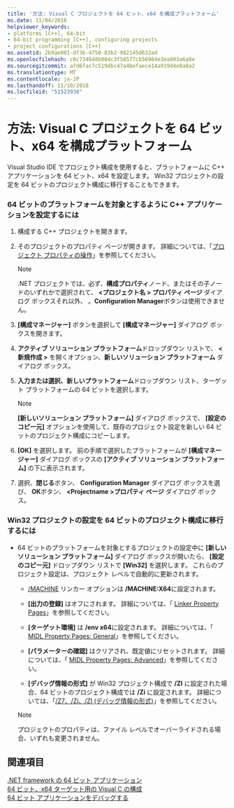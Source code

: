```yaml
---
title: '方法: Visual C プロジェクトを 64 ビット、x64 を構成プラットフォーム'
ms.date: 11/04/2016
helpviewer_keywords:
- platforms [C++], 64-bit
- 64-bit programming [C++], configuring projects
- project configurations [C++]
ms.assetid: 2b9ae001-df36-4750-83b2-982145d632ad
ms.openlocfilehash: c0c734648b084c3f58577cb56984e3ea003a6a8e
ms.sourcegitcommit: afd6fac7c519dbc47a4befaece14a919d4e0a8a2
ms.translationtype: MT
ms.contentlocale: ja-JP
ms.lasthandoff: 11/10/2018
ms.locfileid: "51523938"
---
```

# <a name="how-to-configure-visual-c-projects-to-target-64-bit-x64-platforms"></a>方法: Visual C プロジェクトを 64 ビット、x64 を構成プラットフォーム

Visual Studio IDE でプロジェクト構成を使用すると、プラットフォームに C++ アプリケーションを 64 ビット、x64 を設定します。 Win32 プロジェクトの設定を 64 ビットのプロジェクト構成に移行することもできます。

### <a name="to-set-up-c-applications-to-target-64-bit-platforms"></a>64 ビットのプラットフォームを対象とするように C++ アプリケーションを設定するには

1. 構成する C++ プロジェクトを開きます。

1. そのプロジェクトのプロパティ ページが開きます。 詳細については、「[プロジェクト プロパティの操作](../ide/working-with-project-properties.md)」を参照してください。

   > [!NOTE]
   > .NET プロジェクトでは、必ず、**構成プロパティ**ノード、またはその子ノードのいずれかで選択されて、 **\<プロジェクト名 > プロパティ ページ** ダイアログ ボックスそれ以外、 。**Configuration Manager**ボタンは使用できません。

1. **[構成マネージャー]** ボタンを選択して **[構成マネージャー]** ダイアログ ボックスを開きます。

1. **アクティブ ソリューション プラットフォーム**ドロップダウン リストで、 **\<新規作成 >** を開くオプション、**新しいソリューション プラットフォーム** ダイアログ ボックス。

1. **入力または選択、新しいプラットフォーム**ドロップダウン リスト、ターゲット プラットフォームの 64 ビットを選択します。

   > [!NOTE]
   > **[新しいソリューション プラットフォーム]** ダイアログ ボックスで、 **[設定のコピー元]** オプションを使用して、既存のプロジェクト設定を新しい 64 ビットのプロジェクト構成にコピーします。

1. **[OK]** を選択します。 前の手順で選択したプラットフォームが **[構成マネージャー]** ダイアログ ボックスの **[アクティブ ソリューション プラットフォーム]** の下に表示されます。

1. 選択、**閉じる**ボタン、 **Configuration Manager**  ダイアログ ボックスを選び、 **OK**ボタン、  **\<Projectname >プロパティ ページ** ダイアログ ボックス。

### <a name="to-copy-win32-project-settings-into-a-64-bit-project-configuration"></a>Win32 プロジェクトの設定を 64 ビットのプロジェクト構成に移行するには

- 64 ビットのプラットフォームを対象とするプロジェクトの設定中に **[新しいソリューション プラットフォーム]** ダイアログ ボックスが開いたら、 **[設定のコピー元]** ドロップダウン リストで **[Win32]** を選択します。 これらのプロジェクト設定は、プロジェクト レベルで自動的に更新されます。

  - [/MACHINE](../build/reference/machine-specify-target-platform.md) リンカー オプションは **/MACHINE:X64**に設定されます。

  - **[出力の登録]** はオフにされます。 詳細については、「 [Linker Property Pages](../ide/linker-property-pages.md)」を参照してください。

  - **[ターゲット環境]** は **/env x64**に設定されます。 詳細については、「 [MIDL Property Pages: General](../ide/midl-property-pages-general.md)」を参照してください。

  - **[パラメーターの確認]** はクリアされ、既定値にリセットされます。 詳細については、「 [MIDL Property Pages: Advanced](../ide/midl-property-pages-advanced.md)」を参照してください。

  - **[デバッグ情報の形式]** が Win32 プロジェクト構成で **/ZI** に設定された場合、64 ビットのプロジェクト構成では **/Zi** に設定されます。 詳細については、「[/Z7、/Zi、/ZI (デバッグ情報の形式)](../build/reference/z7-zi-zi-debug-information-format.md)」を参照してください。

  > [!NOTE]
  > プロジェクトのプロパティは、ファイル レベルでオーバーライドされる場合、いずれも変更されません。

## <a name="see-also"></a>関連項目

[.NET framework の 64 ビット アプリケーション](/dotnet/framework/64-bit-apps)<br/>
[64 ビット、x64 ターゲット用の Visual C の構成](../build/configuring-programs-for-64-bit-visual-cpp.md)<br/>
[64 ビット アプリケーションをデバッグする](/visualstudio/debugger/debug-64-bit-applications)